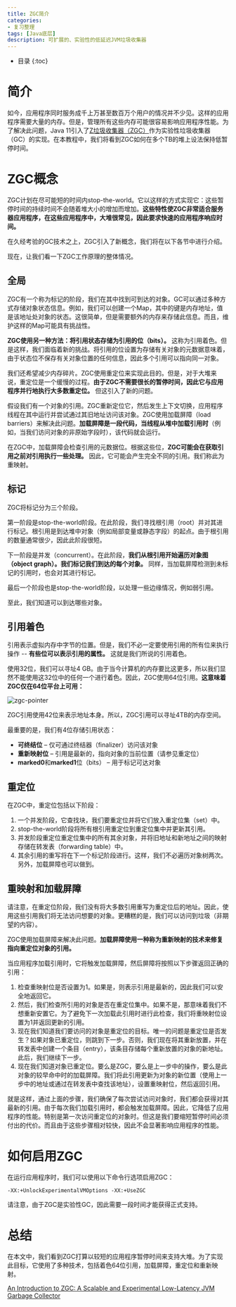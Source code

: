 ```yaml
---
title: ZGC简介
categories:
- 复习整理
tags: [Java底层]
description: 可扩展的、实验性的低延迟JVM垃圾收集器
---
```


* 目录
{:toc}

# 简介

如今，应用程序同时服务成千上万甚至数百万个用户的情况并不少见。这样的应用程序需要大量的内存。但是，管理所有这些内存可能很容易影响应用程序性能。为了解决此问题，Java 11引入了[Z垃圾收集器（ZGC）](https://docs.oracle.com/en/java/javase/11/gctuning/z-garbage-collector1.html#GUID-A5A42691-095E-47BA-B6DC-FB4E5FAA43D0)作为实验性垃圾收集器（GC）的实现。在本教程中，我们将看到ZGC如何在多个TB的堆上设法保持低暂停时间。

# ZGC概念

ZGC计划在尽可能短的时间内stop-the-world。它以这样的方式实现它：这些暂停时间的持续时间不会随着堆大小的增加而增加。**这些特性使ZGC非常适合服务器应用程序，在这些应用程序中，大堆很常见，因此要求快速的应用程序响应时间。**

在久经考验的GC技术之上，ZGC引入了新概念，我们将在以下各节中进行介绍。

现在，让我们看一下ZGC工作原理的整体情况。

## 全局

ZGC有一个称为标记的阶段，我们在其中找到可到达的对象。GC可以通过多种方式存储对象状态信息。例如，我们可以创建一个Map，其中的键是内存地址，值是该地址处对象的状态。这很简单，但是需要额外的内存来存储此信息。而且，维护这样的Map可能具有挑战性。

**ZGC使用另一种方法：将引用状态存储为引用的位（bits）。** 这称为引用着色。但是这样，我们面临着新的挑战。将引用的位设置为存储有关对象的元数据意味着，由于状态位不保存有关对象位置的任何信息，因此多个引用可以指向同一对象。

我们还希望减少内存碎片。ZGC使用重定位来实现此目的。但是，对于大堆来说，重定位是一个缓慢的过程。**由于ZGC不需要很长的暂停时间，因此它与应用程序并行地执行大多数重定位。** 但这引入了新的问题。

假设我们有一个对象的引用。ZGC重新定位它，然后发生上下文切换，应用程序线程在其中运行并尝试通过其旧地址访问该对象。ZGC使用加载屏障（load barriers）来解决此问题。**加载屏障是一段代码，当线程从堆中加载引用时**（例如，当我们访问对象的非原始字段时），该代码就会运行。

在ZGC中，加载屏障会检查引用的元数据位。根据这些位，**ZGC可能会在获取引用之前对引用执行一些处理。** 因此，它可能会产生完全不同的引用。我们称此为重映射。

## 标记

ZGC将标记分为三个阶段。

第一阶段是stop-the-world阶段。在此阶段，我们寻找根引用（root）并对其进行标记。根引用是到达堆中对象（例如局部变量或静态字段）的起点。由于根引用的数量通常很少，因此此阶段很短。

下一阶段是并发（concurrent）。在此阶段，**我们从根引用开始遍历对象图（object graph）。我们标记我们到达的每个对象。** 同样，当加载屏障检测到未标记的引用时，也会对其进行标记。

最后一个阶段也是stop-the-world阶段，以处理一些边缘情况，例如弱引用。

至此，我们知道可以到达哪些对象。

## 引用着色

引用表示虚拟内存中字节的位置。但是，我们不必一定要使用引用的所有位来执行操作 -- **有些位可以表示引用的属性。** 这就是我们所说的引用着色。

使用32位，我们可以寻址4 GB。由于当今计算机的内存要比这更多，所以我们显然不能使用这32位中的任何一个进行着色。因此，ZGC使用64位引用。**这意味着ZGC仅在64位平台上可用：**

![zgc-pointer](../../public/image/zgc-pointer.png)

ZGC引用使用42位来表示地址本身。所以，ZGC引用可以寻址4TB的内存空间。

最重要的是，我们有4位存储引用状态：

* **可终结位** – 仅可通过终结器（finalizer）访问该对象
* **重新映射位** – 引用是最新的，指向对象的当前位置（请参见重定位）
* **marked0**和**marked1**位（bits） – 用于标记可达对象

## 重定位

在ZGC中，重定位包括以下阶段：

1. 一个并发阶段，它查找块，我们要重定位并将它们放入重定位集（set）中。
2. stop-the-world阶段将所有根引用重定位到重定位集中并更新其引用。
3. 并发阶段重定位重定位集中的所有其余对象，并将旧地址和新地址之间的映射存储在转发表（forwarding table）中。
4. 其余引用的重写将在下一个标记阶段进行。这样，我们不必遍历对象树两次。另外，加载屏障也可以做到。
   
## 重映射和加载屏障   

请注意，在重定位阶段，我们没有将大多数引用重写为重定位后的地址。因此，使用这些引用我们将无法访问想要的对象。更糟糕的是，我们可以访问到垃圾（非期望的内容）。

ZGC使用加载屏障来解决此问题。**加载屏障使用一种称为重新映射的技术来修复指向重定位对象的引用。**

当应用程序加载引用时，它将触发加载屏障，然后屏障将按照以下步骤返回正确的引用：

1. 检查重映射位是否设置为1。如果是，则表示引用是最新的，因此我们可以安全地返回它。
2. 然后，我们检查所引用的对象是否在重定位集中。如果不是，那意味着我们不想重新安置它。为了避免下一次加载此引用时进行此检查，我们将重映射位设置为1并返回更新的引用。
3. 现在我们知道我们要访问的对象是重定位的目标。唯一的问题是重定位是否发生？如果对象已重定位，则跳到下一步。否则，我们现在将其重新放置，并在转发表中创建一个条目（entry），该条目存储每个重新放置的对象的新地址。此后，我们继续下一步。
4. 现在我们知道对象已重定位。要么是ZGC，要么是上一步中的操作，要么是此对象的较早命中时的加载屏障。我们将此引用更新为对象的新位置（使用上一步中的地址或通过在转发表中查找该地址），设置重映射位，然后返回引用。

就是这样，通过上面的步骤，我们确保了每次尝试访问对象时，我们都会获得对其最新的引用。由于每次我们加载引用时，都会触发加载屏障。因此，它降低了应用程序的性能。特别是第一次访问重定位的对象时。但这是我们要缩短暂停时间必须付出的代价。而且由于这些步骤相对较快，因此不会显著影响应用程序的性能。

# 如何启用ZGC

在运行应用程序时，我们可以使用以下命令行选项启用ZGC：
```
-XX:+UnlockExperimentalVMOptions -XX:+UseZGC
```

请注意，由于ZGC是实验性GC，因此需要一段时间才能获得正式支持。

# 总结

在本文中，我们看到ZGC打算以较短的应用程序暂停时间来支持大堆。为了实现此目标，它使用了多种技术，包括着色64位引用，加载屏障，重定位和重新映射。


[An Introduction to ZGC: A Scalable and Experimental Low-Latency JVM Garbage Collector](https://www.baeldung.com/jvm-zgc-garbage-collector)